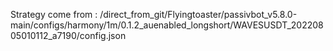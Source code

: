Strategy come from : /direct_from_git/Flyingtoaster/passivbot_v5.8.0-main/configs/harmony/1m/0.1.2_auenabled_longshort/WAVESUSDT_20220805010112_a7190/config.json